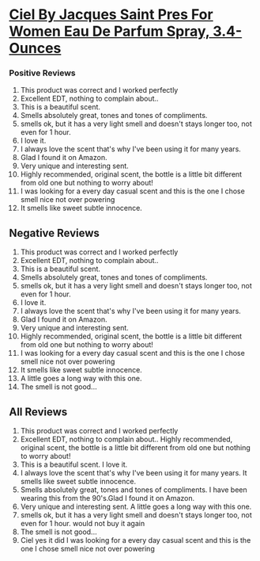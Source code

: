 # [Ciel By Jacques Saint Pres For Women Eau De Parfum Spray, 3.4-Ounces](https://products.checkmycream.com/products/Ciel-By-Jacques-Saint-Pres-For-Women-Eau-De-Parfum-Spray-3.4-Ounces.html)

### Positive Reviews

<ol>
      <li>This product was correct and I worked perfectly</li>
      <li>Excellent EDT, nothing to complain about..</li>
      <li>This is a beautiful scent.</li>
      <li>Smells absolutely great, tones and tones of compliments.</li>
      <li>smells ok, but it has a very light smell and doesn&#x27;t stays longer too, not even for 1 hour.</li>
      <li>I love it.</li>
      <li>I always love the scent that&#x27;s why I&#x27;ve been using it for many years.</li>
      <li>Glad I found it on Amazon.</li>
      <li>Very unique and interesting sent.  </li>
      <li>Highly recommended, original scent, the bottle is a little bit different from old one but nothing to worry about!</li>
      <li>I was looking for a every day casual scent and this is the one I chose smell nice not over powering</li>
      <li>It smells like sweet subtle innocence.</li>
</ol>


<h2>Negative Reviews</h2>
<ol>
<li> This product was correct and I worked perfectly</li>
<li> Excellent EDT, nothing to complain about..</li>
<li> This is a beautiful scent.</li>
<li> Smells absolutely great, tones and tones of compliments.</li>
<li> smells ok, but it has a very light smell and doesn&#x27;t stays longer too, not even for 1 hour.</li>
<li> I love it.</li>
<li> I always love the scent that&#x27;s why I&#x27;ve been using it for many years.</li>
<li> Glad I found it on Amazon.</li>
<li> Very unique and interesting sent.  </li>
<li> Highly recommended, original scent, the bottle is a little bit different from old one but nothing to worry about!</li>
<li> I was looking for a every day casual scent and this is the one I chose smell nice not over powering</li>
<li> It smells like sweet subtle innocence.</li>
<li> A little goes a long way with this one.</li>
<li> The smell is not good...</li>
</ol>

<h2>All Reviews</h2>

<ol>
    <li> This product was correct and I worked perfectly</li>
    <li> Excellent EDT, nothing to complain about.. Highly recommended, original scent, the bottle is a little bit different from old one but nothing to worry about!</li>
    <li> This is a beautiful scent. I love it.</li>
    <li> I always love the scent that&#x27;s why I&#x27;ve been using it for many years. It smells like sweet subtle innocence.</li>
    <li> Smells absolutely great, tones and tones of compliments. I have been wearing this from the 90&#x27;s.Glad I found it on Amazon.</li>
    <li> Very unique and interesting sent.  A little goes a long way with this one.</li>
    <li> smells ok, but it has a very light smell and doesn&#x27;t stays longer too, not even for 1 hour. would not buy it again</li>
    <li> The smell is not good...</li>
    <li> Ciel  yes it did I was looking for a every day casual scent and this is the one I chose smell nice not over powering</li>
</ol>




